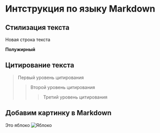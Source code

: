 # Интструкция по языку Markdown

## Стилизация текста

Новая строка текста

**Полужирный**

## Цитирование текста
> Первый уровень цитирования
>> Второй уровень цитирования
>>> Третий уровень цитирования

   ## Добавим картинку в Markdown
   Это яблоко
   ![Яблоко](aple1.jpg)